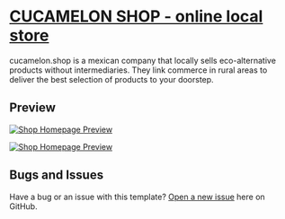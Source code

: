 # [CUCAMELON SHOP - online local store](https://cucamelon.shop)

cucamelon.shop is a mexican company that locally sells eco-alternative products without intermediaries.
They link commerce in rural areas to deliver the best selection of products to your doorstep.

## Preview
[![Shop Homepage Preview](https://github.com/MauMccoy/cucamelon/blob/master/cucamelonSlide1.png)](https://cucamelon.shop)


[![Shop Homepage Preview](https://github.com/MauMccoy/cucamelon/blob/master/bazarWeb.png)](https://cucamelon.shop)

## Bugs and Issues

Have a bug or an issue with this template? [Open a new issue](https://github.com/MauMccoy/cucamelonshop/issues) here on GitHub.
